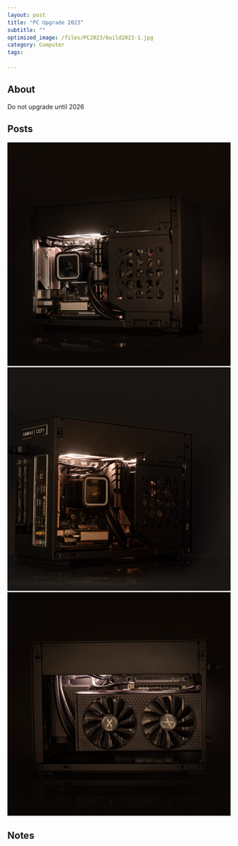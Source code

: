 ```yaml
---
layout: post
title: "PC Upgrade 2023"
subtitle: "" 
optimized_image: /files/PC2023/build2023-1.jpg
category: Computer
tags:

---
```


## About

Do not upgrade until 2026

## Posts

<img src="/files/PC2023/build2023-1.jpg">

<img src="/files/PC2023/build2023-2.jpg">

<img src="/files/PC2023/build2023-4.jpg">

## Notes
